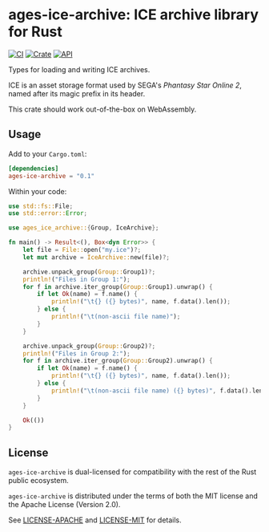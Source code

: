 # ages-ice-archive: ICE archive library for Rust

[![CI](https://github.com/HybridEidolon/rust-ages-ice-archive/workflows/CI/badge.svg)](https://github.com/HybridEidolon/rust-ages-ice-archive/actions?query=workflow%3ACI)
[![Crate](https://img.shields.io/crates/v/ages-ice-archive.svg)](https://crates.io/crates/ages-ice-archive)
[![API](https://docs.rs/ages-ice-archive/badge.svg)](https://docs.rs/ages-ice-archive)

Types for loading and writing ICE archives.

ICE is an asset storage format used by SEGA's _Phantasy Star Online 2_, named
after its magic prefix in its header.

This crate should work out-of-the-box on WebAssembly.

## Usage

Add to your `Cargo.toml`:

```toml
[dependencies]
ages-ice-archive = "0.1"
```

Within your code:

```rust
use std::fs::File;
use std::error::Error;

use ages_ice_archive::{Group, IceArchive};

fn main() -> Result<(), Box<dyn Error>> {
    let file = File::open("my.ice")?;
    let mut archive = IceArchive::new(file)?;

    archive.unpack_group(Group::Group1)?;
    println!("Files in Group 1:");
    for f in archive.iter_group(Group::Group1).unwrap() {
        if let Ok(name) = f.name() {
            println!("\t{} ({} bytes)", name, f.data().len());
        } else {
            println!("\t(non-ascii file name)");
        }
    }

    archive.unpack_group(Group::Group2)?;
    println!("Files in Group 2:");
    for f in archive.iter_group(Group::Group2).unwrap() {
        if let Ok(name) = f.name() {
            println!("\t{} ({} bytes)", name, f.data().len());
        } else {
            println!("\t(non-ascii file name) ({} bytes)", f.data().len());
        }
    }

    Ok(())
}
```

## License

`ages-ice-archive` is dual-licensed for compatibility with the rest of the Rust
public ecosystem.

`ages-ice-archive` is distributed under the terms of both the MIT license and
the Apache License (Version 2.0).

See [LICENSE-APACHE](LICENSE-APACHE) and [LICENSE-MIT](LICENSE-MIT) for details.
